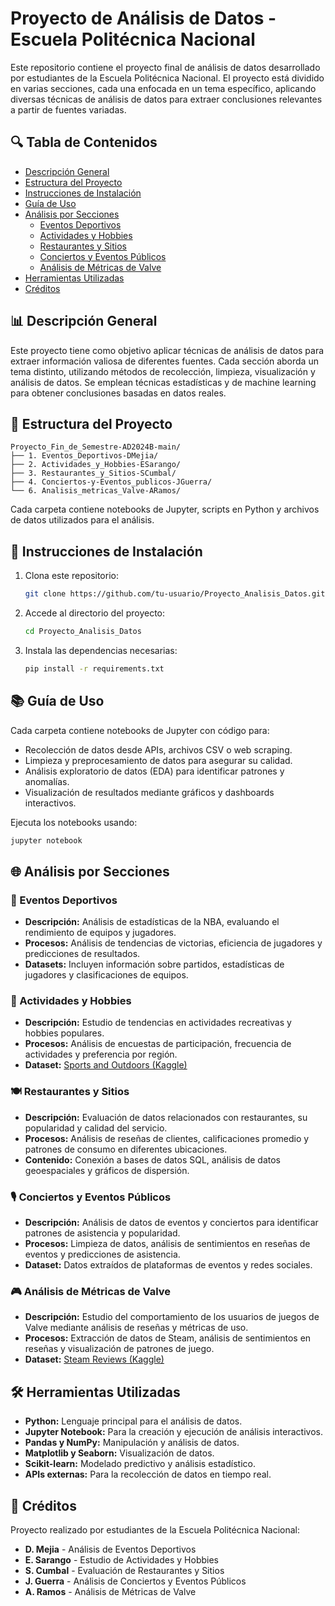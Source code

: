 # Proyecto de Análisis de Datos - Escuela Politécnica Nacional

Este repositorio contiene el proyecto final de análisis de datos desarrollado por estudiantes de la Escuela Politécnica Nacional. El proyecto está dividido en varias secciones, cada una enfocada en un tema específico, aplicando diversas técnicas de análisis de datos para extraer conclusiones relevantes a partir de fuentes variadas.

## 🔍 Tabla de Contenidos
- [Descripción General](#descripción-general)
- [Estructura del Proyecto](#estructura-del-proyecto)
- [Instrucciones de Instalación](#instrucciones-de-instalación)
- [Guía de Uso](#guía-de-uso)
- [Análisis por Secciones](#análisis-por-secciones)
  - [Eventos Deportivos](#eventos-deportivos)
  - [Actividades y Hobbies](#actividades-y-hobbies)
  - [Restaurantes y Sitios](#restaurantes-y-sitios)
  - [Conciertos y Eventos Públicos](#conciertos-y-eventos-públicos)
  - [Análisis de Métricas de Valve](#análisis-de-métricas-de-valve)
- [Herramientas Utilizadas](#herramientas-utilizadas)
- [Créditos](#créditos)

## 📊 Descripción General

Este proyecto tiene como objetivo aplicar técnicas de análisis de datos para extraer información valiosa de diferentes fuentes. Cada sección aborda un tema distinto, utilizando métodos de recolección, limpieza, visualización y análisis de datos. Se emplean técnicas estadísticas y de machine learning para obtener conclusiones basadas en datos reales.

## 📁 Estructura del Proyecto

```
Proyecto_Fin_de_Semestre-AD2024B-main/
├── 1. Eventos_Deportivos-DMejia/
├── 2. Actividades_y_Hobbies-ESarango/
├── 3. Restaurantes_y_Sitios-SCumbal/
├── 4. Conciertos-y-Eventos_publicos-JGuerra/
└── 6. Analisis_metricas_Valve-ARamos/
```

Cada carpeta contiene notebooks de Jupyter, scripts en Python y archivos de datos utilizados para el análisis.

## 🚀 Instrucciones de Instalación

1. Clona este repositorio:
   ```bash
   git clone https://github.com/tu-usuario/Proyecto_Analisis_Datos.git
   ```
2. Accede al directorio del proyecto:
   ```bash
   cd Proyecto_Analisis_Datos
   ```
3. Instala las dependencias necesarias:
   ```bash
   pip install -r requirements.txt
   ```

## 📚 Guía de Uso

Cada carpeta contiene notebooks de Jupyter con código para:
- Recolección de datos desde APIs, archivos CSV o web scraping.
- Limpieza y preprocesamiento de datos para asegurar su calidad.
- Análisis exploratorio de datos (EDA) para identificar patrones y anomalías.
- Visualización de resultados mediante gráficos y dashboards interactivos.

Ejecuta los notebooks usando:
```bash
jupyter notebook
```

## 🌐 Análisis por Secciones

### 🏀 Eventos Deportivos
- **Descripción:** Análisis de estadísticas de la NBA, evaluando el rendimiento de equipos y jugadores.
- **Procesos:** Análisis de tendencias de victorias, eficiencia de jugadores y predicciones de resultados.
- **Datasets:** Incluyen información sobre partidos, estadísticas de jugadores y clasificaciones de equipos.

### 🌸 Actividades y Hobbies
- **Descripción:** Estudio de tendencias en actividades recreativas y hobbies populares.
- **Procesos:** Análisis de encuestas de participación, frecuencia de actividades y preferencia por región.
- **Dataset:** [Sports and Outdoors (Kaggle)](https://www.kaggle.com/datasets/)

### 🍽️ Restaurantes y Sitios
- **Descripción:** Evaluación de datos relacionados con restaurantes, su popularidad y calidad del servicio.
- **Procesos:** Análisis de reseñas de clientes, calificaciones promedio y patrones de consumo en diferentes ubicaciones.
- **Contenido:** Conexión a bases de datos SQL, análisis de datos geoespaciales y gráficos de dispersión.

### 🎙️ Conciertos y Eventos Públicos
- **Descripción:** Análisis de datos de eventos y conciertos para identificar patrones de asistencia y popularidad.
- **Procesos:** Limpieza de datos, análisis de sentimientos en reseñas de eventos y predicciones de asistencia.
- **Dataset:** Datos extraídos de plataformas de eventos y redes sociales.

### 🎮 Análisis de Métricas de Valve
- **Descripción:** Estudio del comportamiento de los usuarios de juegos de Valve mediante análisis de reseñas y métricas de uso.
- **Procesos:** Extracción de datos de Steam, análisis de sentimientos en reseñas y visualización de patrones de juego.
- **Dataset:** [Steam Reviews (Kaggle)](https://www.kaggle.com/datasets/andrewmvd/steam-reviews)

## 🛠️ Herramientas Utilizadas

- **Python:** Lenguaje principal para el análisis de datos.
- **Jupyter Notebook:** Para la creación y ejecución de análisis interactivos.
- **Pandas y NumPy:** Manipulación y análisis de datos.
- **Matplotlib y Seaborn:** Visualización de datos.
- **Scikit-learn:** Modelado predictivo y análisis estadístico.
- **APIs externas:** Para la recolección de datos en tiempo real.

## 👥 Créditos

Proyecto realizado por estudiantes de la Escuela Politécnica Nacional:
- **D. Mejia** - Análisis de Eventos Deportivos
- **E. Sarango** - Estudio de Actividades y Hobbies
- **S. Cumbal** - Evaluación de Restaurantes y Sitios
- **J. Guerra** - Análisis de Conciertos y Eventos Públicos
- **A. Ramos** - Análisis de Métricas de Valve
